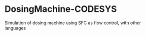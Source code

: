 # DosingMachine-CODESYS
Simulation of dosing machine using SFC as flow control, with other languages
